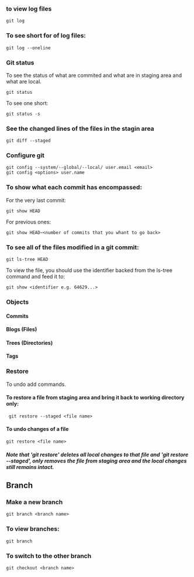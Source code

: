 ### to view log files
```
git log
```
### To see short for of log files:
```
git log --oneline
```
### Git status
To see the status of what are commited and what are in staging area and what are local.
```
git status
```
To see one short:
```
git status -s
```
### See the changed lines of the files in the stagin area 
```
git diff --staged
```
### Configure git
```
git config --system/--global/--local/ user.email <email>
git config <options> user.name
```
### To show what each commit has encompassed:
For the very last commit:
```
git show HEAD
```
For previous ones:
```
git show HEAD~<number of commits that you whant to go back>
```
### To see all of the files modified in a git commit:
```
git ls-tree HEAD
```
To view the file, you should use the identifier backed from the ls-tree command and feed it to:
```
git show <identifier e.g. 64629...>
```
### Objects 

#### Commits
#### Blogs (Files)
#### Trees (Directories)
#### Tags

### Restore
To undo add commands.
#### To restore a file from staging area and bring it back to working directory only:
```
 git restore --staged <file name>
```
#### To undo changes of a file
```
git restore <file name>
```
##### Note that 'git restore' deletes all local changes to that file and 'git restore --staged', only removes the file from staging area and the local changes still remains intact.
## Branch
### Make a new branch
```
git branch <branch name>
```
### To view branches:
```
git branch
```
### To switch to the other branch
```
git checkout <branch name>
```
